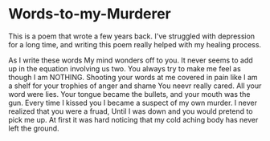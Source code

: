 # Words-to-my-Murderer
This is a poem that wrote a few years back. I've struggled with depression for a long time, and writing this poem really helped with my healing process.


As I write these words 
My mind wonders off to you. 
It never seems to add up 
in the equation involving us two. 
You always try to make me feel as though 
I am NOTHING. 
Shooting your words at me 
covered in pain 
like I am a shelf 
for your trophies of anger and shame 
You neevr really cared.
All your word were lies.
Your tongue became the bullets, 
and your mouth was the gun. 
Every time I kissed you 
I became a suspect of my own murder. 
I never realized that you were a fruad, 
Until I was down and you would pretend to pick me up.
At first it was hard noticing that my cold aching body 
has never left the ground. 

